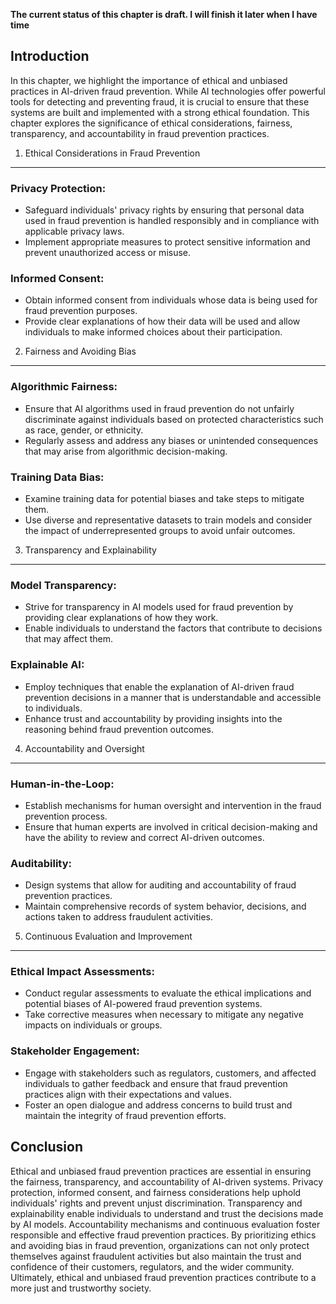 **The current status of this chapter is draft. I will finish it later when I have time**

Introduction
------------

In this chapter, we highlight the importance of ethical and unbiased practices in AI-driven fraud prevention. While AI technologies offer powerful tools for detecting and preventing fraud, it is crucial to ensure that these systems are built and implemented with a strong ethical foundation. This chapter explores the significance of ethical considerations, fairness, transparency, and accountability in fraud prevention practices.

1. Ethical Considerations in Fraud Prevention
---------------------------------------------

### Privacy Protection:

* Safeguard individuals' privacy rights by ensuring that personal data used in fraud prevention is handled responsibly and in compliance with applicable privacy laws.
* Implement appropriate measures to protect sensitive information and prevent unauthorized access or misuse.

### Informed Consent:

* Obtain informed consent from individuals whose data is being used for fraud prevention purposes.
* Provide clear explanations of how their data will be used and allow individuals to make informed choices about their participation.

2. Fairness and Avoiding Bias
-----------------------------

### Algorithmic Fairness:

* Ensure that AI algorithms used in fraud prevention do not unfairly discriminate against individuals based on protected characteristics such as race, gender, or ethnicity.
* Regularly assess and address any biases or unintended consequences that may arise from algorithmic decision-making.

### Training Data Bias:

* Examine training data for potential biases and take steps to mitigate them.
* Use diverse and representative datasets to train models and consider the impact of underrepresented groups to avoid unfair outcomes.

3. Transparency and Explainability
----------------------------------

### Model Transparency:

* Strive for transparency in AI models used for fraud prevention by providing clear explanations of how they work.
* Enable individuals to understand the factors that contribute to decisions that may affect them.

### Explainable AI:

* Employ techniques that enable the explanation of AI-driven fraud prevention decisions in a manner that is understandable and accessible to individuals.
* Enhance trust and accountability by providing insights into the reasoning behind fraud prevention outcomes.

4. Accountability and Oversight
-------------------------------

### Human-in-the-Loop:

* Establish mechanisms for human oversight and intervention in the fraud prevention process.
* Ensure that human experts are involved in critical decision-making and have the ability to review and correct AI-driven outcomes.

### Auditability:

* Design systems that allow for auditing and accountability of fraud prevention practices.
* Maintain comprehensive records of system behavior, decisions, and actions taken to address fraudulent activities.

5. Continuous Evaluation and Improvement
----------------------------------------

### Ethical Impact Assessments:

* Conduct regular assessments to evaluate the ethical implications and potential biases of AI-powered fraud prevention systems.
* Take corrective measures when necessary to mitigate any negative impacts on individuals or groups.

### Stakeholder Engagement:

* Engage with stakeholders such as regulators, customers, and affected individuals to gather feedback and ensure that fraud prevention practices align with their expectations and values.
* Foster an open dialogue and address concerns to build trust and maintain the integrity of fraud prevention efforts.

Conclusion
----------

Ethical and unbiased fraud prevention practices are essential in ensuring the fairness, transparency, and accountability of AI-driven systems. Privacy protection, informed consent, and fairness considerations help uphold individuals' rights and prevent unjust discrimination. Transparency and explainability enable individuals to understand and trust the decisions made by AI models. Accountability mechanisms and continuous evaluation foster responsible and effective fraud prevention practices. By prioritizing ethics and avoiding bias in fraud prevention, organizations can not only protect themselves against fraudulent activities but also maintain the trust and confidence of their customers, regulators, and the wider community. Ultimately, ethical and unbiased fraud prevention practices contribute to a more just and trustworthy society.
